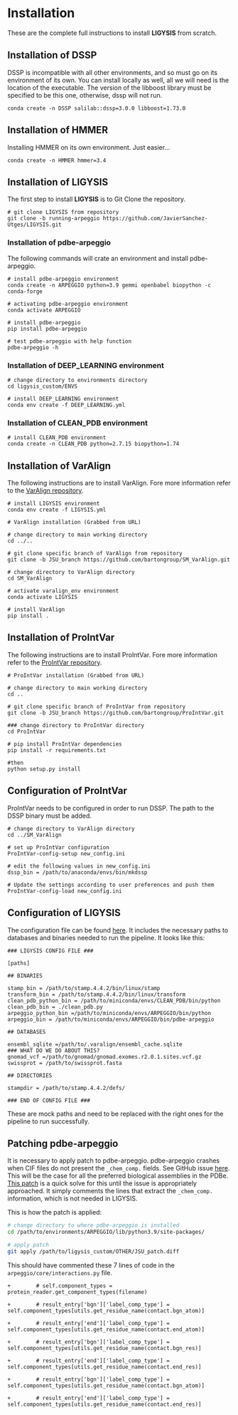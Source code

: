 # Installation

These are the complete full instructions to install **LIGYSIS** from scratch.

## Installation of DSSP

DSSP is incompatible with all other environments, and so must go on its environment of its own. You can install locally as well, all we will need is the location of the executable. The version of the libboost library must be specified to be this one, otherwise, dssp will not run.

```
conda create -n DSSP salilab::dssp=3.0.0 libboost=1.73.0
```

## Installation of HMMER

Installing HMMER on its own environment. Just easier...

```
conda create -n HMMER hmmer=3.4
```

## Installation of LIGYSIS

The first step to install **LIGYSIS** is to Git Clone the repository.

```
# git clone LIGYSIS from repository
git clone -b running-arpeggio https://github.com/JavierSanchez-Utges/LIGYSIS.git
```

### Installation of pdbe-arpeggio

The following commands will crate an environment and install pdbe-arpeggio.

```
# install pdbe-arpeggio environment
conda create -n ARPEGGIO python=3.9 gemmi openbabel biopython -c conda-forge

# activating pdbe-arpeggio environment
conda activate ARPEGGIO

# install pdbe-arpeggio
pip install pdbe-arpeggio

# test pdbe-arpeggio with help function
pdbe-arpeggio -h
```

### Installation of DEEP_LEARNING environment

```
# change directory to environments directory
cd ligysis_custom/ENVS

# install DEEP_LEARNING environment
conda env create -f DEEP_LEARNING.yml
```

### Installation of CLEAN_PDB environment

```
# install CLEAN_PDB environment
conda create -n CLEAN_PDB python=2.7.15 biopython=1.74
```

## Installation of VarAlign

The following instructions are to install VarAlign. Fore more information refer to the [VarAlign repository](https://github.com/bartongroup/SM_VarAlign/tree/JSU_branch).

```
# install LIGYSIS environment
conda env create -f LIGYSIS.yml

# VarAlign installation (Grabbed from URL)

# change directory to main working directory
cd ../..

# git clone specific branch of VarAlign from repository
git clone -b JSU_branch https://github.com/bartongroup/SM_VarAlign.git

# change directory to VarAlign directory
cd SM_VarAlign

# activate varalign_env environment
conda activate LIGYSIS

# install VarAlign
pip install .
```

## Installation of ProIntVar

The following instructions are to install ProIntVar. Fore more information refer to the [ProIntVar repository](https://github.com/bartongroup/ProIntVar/tree/JSU_branch).

```
# ProIntVar installation (Grabbed from URL)

# change directory to main working directory
cd ..

# git clone specific branch of ProIntVar from repository
git clone -b JSU_branch https://github.com/bartongroup/ProIntVar.git

### change directory to ProIntVar directory
cd ProIntVar

# pip install ProIntVar dependencies
pip install -r requirements.txt

#then
python setup.py install
```

## Configuration of ProIntVar

ProIntVar needs to be configured in order to run DSSP. The path to the DSSP binary must be added.

```
# change directory to VarAlign directory
cd ../SM_VarAlign

# set up ProIntVar configuration
ProIntVar-config-setup new_config.ini

# edit the following values in new_config.ini
dssp_bin = /path/to/anaconda/envs/bin/mkdssp

# Update the settings according to user preferences and push them
ProIntVar-config-load new_config.ini
```

## Configuration of LIGYSIS

The configuration file can be found [here](ligysis_config.txt). It includes the necessary paths to databases and binaries needed to run the pipeline. It looks like this:

```
### LIGYSIS CONFIG FILE ###

[paths]

## BINARIES

stamp_bin = /path/to/stamp.4.4.2/bin/linux/stamp
transform_bin = /path/to/stamp.4.4.2/bin/linux/transform
clean_pdb_python_bin = /path/to/miniconda/envs/CLEAN_PDB/bin/python
clean_pdb_bin = ./clean_pdb.py
arpeggio_python_bin =/path/to/miniconda/envs/ARPEGGIO/bin/python
arpeggio_bin = /path/to/miniconda/envs/ARPEGGIO/bin/pdbe-arpeggio

## DATABASES

ensembl_sqlite =/path/to/.varalign/ensembl_cache.sqlite              ### WHAT DO WE DO ABOUT THIS?
gnomad_vcf =/path/to/gnomad/gnomad.exomes.r2.0.1.sites.vcf.gz
swissprot = /path/to/swissprot.fasta

## DIRECTORIES

stampdir = /path/to/stamp.4.4.2/defs/

### END OF CONFIG FILE ###
```

These are mock paths and need to be replaced with the right ones for the pipeline to run successfully.

## Patching pdbe-arpeggio

It is necessary to apply patch to pdbe-arpeggio. pdbe-arpeggio crashes when CIF files do not present the `_chem_comp.` fields. See GitHub issue [here](https://github.com/PDBeurope/arpeggio/issues/20). This will be the case for all the preferred biological assemblies in the PDBe. [This patch](OTHER/JSU_patch.diff) is a quick solve for this until the issue is appropriately approached. It simply comments the lines that extract the `_chem_comp.` information, which is not needed in LIGYSIS.

This is how the patch is applied:

```sh
# change directory to where pdbe-arpeggio is installed
cd /path/to/environments/ARPEGGIO/lib/python3.9/site-packages/

# apply patch
git apply /path/to/ligysis_custom/OTHER/JSU_patch.diff
```

This should have commented these 7 lines of code in the `arpeggio/core/interactions.py` file.

```
+        # self.component_types = protein_reader.get_component_types(filename)

+        # result_entry['bgn']['label_comp_type'] = self.component_types[utils.get_residue_name(contact.bgn_atom)]

+        # result_entry['end']['label_comp_type'] = self.component_types[utils.get_residue_name(contact.end_atom)]

+        # result_entry['bgn']['label_comp_type'] = self.component_types[utils.get_residue_name(contact.bgn_res)]

+        # result_entry['end']['label_comp_type'] = self.component_types[utils.get_residue_name(contact.end_res)]

+        # result_entry['bgn']['label_comp_type'] = self.component_types[utils.get_residue_name(contact.bgn_atom)]

+        # result_entry['end']['label_comp_type'] = self.component_types[utils.get_residue_name(contact.end_res)]
```
